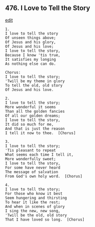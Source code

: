 
## 476.  I Love to Tell the Story
[edit](https://docs.google.com/document/d/1e6jZbQ9woxgJmD1Zm%2D4iegP%2DkUe4ZR88/edit?mode=html)



    1.
    I love to tell the story
    Of unseen things above;
    Of Jesus and his glory,
    Of Jesus and his love;
    I love to tell the story,
    Because I know 'tis true,
    It satisfies my longing
    As nothing else can do.

    Chorus:
    I love to tell the story;
    'Twill be my theme in glory
    To tell the old, old story
    Of Jesus and his love.

    2.
    I love to tell the story;
    More wonderful it seems
    Than all the golden fancies
    Of all our golden dreams;
    I love to tell the story,
    It did so much for me,
    And that is just the reason
    I tell it now to thee.  [Chorus]

    3.
    I love to tell the story;
    'Tis pleasant to repeat
    What seems each time I tell it,
    More wonderfully sweet;
    I love to tell the story,
    For some have never heard
    The message of salvation
    From God's own holy word.  [Chorus]

    4.
    I love to tell the story;
    For those who know it best
    Seem hungering and thirsting
    To hear it like the rest;
    And when in scenes of glory
    I sing the new, new song,
    'Twill be the old, old story
    That I have loved so long.  [Chorus]
